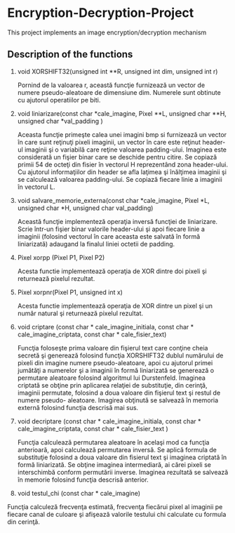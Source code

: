 # Encryption-Decryption-Project
 This project implements an image encryption/decryption mechanism
 
## Description of the functions

1. void XORSHIFT32(unsigned int **R, unsigned int dim, unsigned int r)

   Pornind de la valoarea r, această funcţie furnizează un vector de numere pseudo-aleatoare de dimensiune dim. Numerele sunt obtinute      cu ajutorul operatiilor pe biti.
   
2. void liniarizare(const char *cale_imagine, Pixel **L, unsigned char **H, unsigned char *val_padding )

    Aceasta funcţie primeşte calea unei imagini bmp si furnizează un vector în care sunt reţinuţi pixeli imaginii, un vector în care         este reţinut header-ul imaginii şi o variabilă care reţine valoarea padding-ului.
    Imaginea este considerată un fişier binar care se deschide pentru citire. Se copiază primii 54 de octeţi din fisier în vectorul H       reprezentând zona header-ului. Cu ajutorul informaţiilor din header se afla laţimea şi înălţimea imaginii şi se calculează valoarea     padding-ului. Se copiază fiecare linie a imaginii în vectorul L.
    
3. void salvare_memorie_externa(const char *cale_imagine, Pixel *L, unsigned char *H, unsigned char val_padding)

   Această funcţie implementeză operaţia inversă funcţiei de liniarizare. Scrie într-un fişier binar valorile header-ului şi apoi          fiecare linie a imaginii (folosind vectorul în care aceasta este salvată în formă liniarizată) adaugand la finalul liniei octetii de    padding.
   
4. Pixel xorpp (Pixel P1, Pixel P2)

   Acesta functie implementează operaţia de XOR dintre doi pixeli şi returnează pixelul rezultat.
   
5. Pixel xorpnr(Pixel P1, unsigned int x)

   Acesta functie implementează operaţia de XOR dintre un pixel şi un număr natural şi returnează pixelul rezultat.
   
6. void criptare (const char * cale_imagine_initiala, const char * cale_imagine_criptata, const char * cale_fisier_text)

   Funcţia foloseşte prima valoare din fişierul text care conţine cheia secretă şi generează folosind funcţia XORSHIFT32 dublul            numărului de pixeli din imagine numere pseudo-aleatoare, apoi cu ajutorul primei jumătăţi a numerelor şi a imaginii în formă            liniarizată se generează o permutare aleatoare folosind algoritmul lui Durstenfeld. Imaginea criptată se obţine prin aplicarea          relaţiei de substituţie, din cerinţă, imaginii permutate, folosind a doua valoare din fişierul text şi restul de numere pseudo-          aleatoare. Imagirea obţinută se salvează în memoria externă folosind funcţia descrisă mai sus.
   
7. void decriptare (const char * cale_imagine_initiala, const char * cale_imagine_criptata, const char * cale_fisier_text )

   Funcţia calculează permutarea aleatoare în acelaşi mod ca funcţia anterioară, apoi calculează permutarea inversă. Se aplică formula      de substituţie folosind a doua valoare din fisierul text şi imaginea criptată în formă liniarizată. Se obţine imaginea intermediară,   ai cărei pixeli se interschimbă conform permutării inverse. Imaginea rezultată se salvează în memorie folosind funcţia descrisă         anterior.
   
8. void testul_chi (const char * cale_imagine)

  Funcţia calculeză frecvenţa estimată, frecvenţa fiecărui pixel al imaginii pe fiecare canal de culoare şi afişează valorile testului     chi calculate cu formula din cerinţă.
